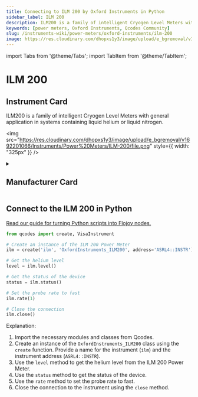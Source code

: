 ```yaml
---
title: Connecting to ILM 200 by Oxford Instruments in Python
sidebar_label: ILM 200
description: ILM200 is a family of intelligent Cryogen Level Meters with general application in systems containing liquid helium or liquid nitrogen.
keywords: [power meters, Oxford Instruments, Qcodes Community]
slug: /instruments-wiki/power-meters/oxford-instruments/ilm-200
image: https://res.cloudinary.com/dhopxs1y3/image/upload/e_bgremoval/v1692201066/Instruments/Power%20Meters/ILM-200/file.png
---
```


import Tabs from '@theme/Tabs';
import TabItem from '@theme/TabItem';

# ILM 200

## Instrument Card

<div className="flex">

<div>

ILM200 is a family of intelligent Cryogen Level Meters with general application in systems containing liquid helium or liquid nitrogen.

</div>

<img src="https://res.cloudinary.com/dhopxs1y3/image/upload/e_bgremoval/v1692201066/Instruments/Power%20Meters/ILM-200/file.png" style={{ width: "325px" }} />

</div>

<details>
<summary><h2>Manufacturer Card</h2></summary>

<img src="https://res.cloudinary.com/dhopxs1y3/image/upload/e_bgremoval/v1692125988/Instruments/Vendor%20Logos/Oxford_Instruments.png" style={{ width: "100%", objectFit: "cover" }} />

Oxford Instruments plc is a United Kingdom manufacturing and research company that designs and manufactures tools and systems for industry and research. The company is headquartered in Abingdon, Oxfordshire, England, with sites in the United Kingdom, United States, Europe, and Asia.[2] It is listed on the London Stock Exchange and is a constituent of the FTSE 250 Index.[3]. <a href="https://www.oxinst.com/">Website</a>.

<ul>
  <li>Headquarters: Abingdon, United Kingdom</li>
  <li>Yearly Revenue (millions, USD): 367.3</li>
</ul>
</details>

## Connect to the ILM 200 in Python

[Read our guide for turning Python scripts into Flojoy nodes.](https://docs.flojoy.ai/custom-nodes/creating-custom-node/)


<Tabs>
<TabItem value="Qcodes Community" label="Qcodes Community">

```python
from qcodes import create, VisaInstrument

# Create an instance of the ILM 200 Power Meter
ilm = create('ilm', 'OxfordInstruments_ILM200', address='ASRL4::INSTR')

# Get the helium level
level = ilm.level()

# Get the status of the device
status = ilm.status()

# Set the probe rate to fast
ilm.rate(1)

# Close the connection
ilm.close()
```

Explanation:
1. Import the necessary modules and classes from Qcodes.
2. Create an instance of the `OxfordInstruments_ILM200` class using the `create` function. Provide a name for the instrument (`ilm`) and the instrument address (`ASRL4::INSTR`).
3. Use the `level` method to get the helium level from the ILM 200 Power Meter.
4. Use the `status` method to get the status of the device.
5. Use the `rate` method to set the probe rate to fast.
6. Close the connection to the instrument using the `close` method.

</TabItem>
</Tabs>